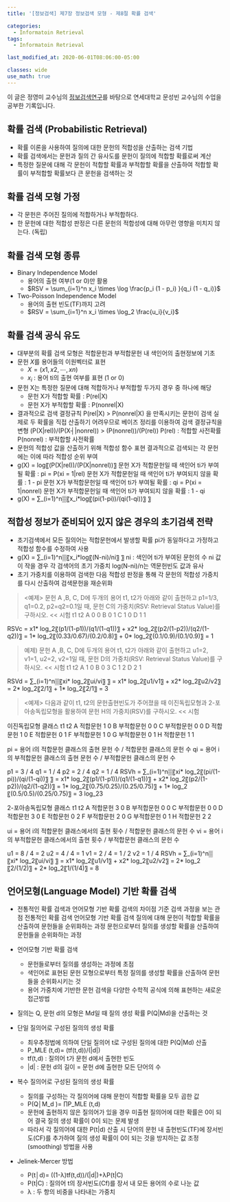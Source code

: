 ```yaml
---
title: '[정보검색] 제7장 정보검색 모형 - 제8절 확률 검색'

categories:
  - Informatoin Retrieval
tags:
  - Informatoin Retrieval

last_modified_at: 2020-06-01T08:06:00-05:00

classes: wide
use_math: true
---
```


이 글은 정영미 교수님의 [정보검색연구](https://www.aladin.co.kr/shop/wproduct.aspx?ItemId=17330455)를 바탕으로 연세대학교 문성빈 교수님의 수업을 공부한 기록입니다.

## 확률 검색 (Probabilistic Retrieval)

- 확률 이론을 사용하여 질의에 대한 문헌의 적합성을 산출하는 검색 기법
- 확률 검색에서는 문헌과 질의 간 유사도를 문헌이 질의에 적합할 확률로써 계산
- 특정한 질문에 대해 각 문헌이 적합할 확률과 부적합할 확률을 산출하여 적합할 확률이 부적합할 확률보다 큰 문헌을 검색하는 것

## 확률 검색 모형 가정

- 각 문헌은 주어진 질의에 적합하거나 부적합하다.
- 한 문헌에 대한 적합성 판정은 다른 문헌의 적합성에 대해 아무런 영향을 미치지 않는다. (독립)

## 확률 검색 모형 종류

- Binary Independence Model
	- 용어의 출현 여부(1 or 0)만 활용
	- $RSV = \sum_{i=1}^n x_i \times \log \frac{p_i (1 - p_i) }{q_i (1 - q_i)}$
- Two-Poisson Independence Model
	- 용어의 출현 빈도(TF)까지 고려
	- $RSV = \sum_{i=1}^n x_i \times \log_2 \frac{u_i}{v_i}$

## 확률 검색 공식 유도

- 대부분의 확률 검색 모형은 적합문헌과 부적합문헌 내 색인어의 출현정보에 기초
- 문헌 $X$를 용어들의 이원벡터로 표현
	- $X = (x1, x2, \cdots, xn)$
	- $x_i$ : 용어 ti의 출현 여부를 표현 (1 or 0)
- 문헌 X는 특정한 질문에 대해 적합하거나 부적합할 두가지 경우 중 하나에 해당
	- 문헌 X가 적합할 확률 : P(rel|X)
	- 문헌 X가 부적합할 확률 : P(nonrel|X)
- 결과적으로 검색 결정규칙 P(rel|X) > P(nonrel|X) 을 만족시키는 문헌이 검색
	실제로 두 확률을 직접 산출하기 어려우므로 베이즈 정리를 이용하여 검색 결정규칙을 변형
	(P(X|rel))/(P(X┤|nonrel)) > (P(nonrel))/(P(rel))
	P(rel) : 적합할 사전확률
	P(nonrel) : 부적합할 사전확률
- 문헌의 적합성 값을 산출하기 위해 적합성 함수 표현
	결과적으로 검색되는 각 문헌에는 이에 따라 적합성 순위 부여
- g(X) = log⁡〖(P(X|rel))/(P(X|nonrel))〗
	문헌 X가 적합문헌일 때 색인어 ti가 부여될 확률 : pi = P(xi = 1|rel)
	문헌 X가 적합문헌일 때 색인어 ti가 부여되지 않을 확률 : 1 - pi
	문헌 X가 부적합문헌일 때 색인어 ti가 부여될 확률 : qi = P(xi = 1|nonrel)
	문헌 X가 부적합문헌일 때 색인어 ti가 부여되지 않을 확률 : 1 - qi
- g(X) = ∑_(i=1)^n▒〖x_i*log⁡〖(pi(1-pi))/(qi(1-qi))〗 〗

## 적합성 정보가 준비되어 있지 않은 경우의 초기검색 전략

- 초기검색에서 모든 질의어는 적합문헌에서 발생할 확률 pi가 동일하다고 가정하고 적합성 함수를 수정하여 사용
- g(X) = ∑_(i=1)^n▒〖x_i*log⁡〖(N-ni)/ni〗 〗
	ni : 색인어 ti가 부여된 문헌의 수
	ni 값이 작을 경우 각 검색어의 초기 가중치 log(N-ni)/n는 역문헌빈도 값과 유사
- 초기 가중치를 이용하여 검색한 다음 적합성 판정을 통해 각 문헌의 적합성 가중치를 다시 산출하여 검색문헌을 재순위화


> <예제> 문헌 A ,B, C, D에 두개의 용어 t1, t2가 아래와 같이 출현하고 p1=1/3, q1=0.2, p2=q2=0.1일 때, 문헌 C의 가중치(RSV: Retrieval Status Value)를 구하시오. << 시험
	t1	t2
A	0	0
B	0	1
C	1	0
D	1	1

RSVc = x1*  log_2⁡〖(p1/(1-p1))/(q1/(1-q1))〗 + x2*  log_2⁡〖(p2/(1-p2))/(q2/(1-q2))〗 = 1*  log_2⁡〖(0.33/0.67)/(0.2/0.8)〗 + 0*  log_2⁡〖(0.1/0.9)/(0.1/0.9)〗 = 1

> 예제) 문헌 A ,B, C, D에 두개의 용어 t1, t2가 아래와 같이 출현하고 u1=2, v1=1, u2=2, v2=1일 때, 문헌 D의 가중치(RSV: Retrieval Status Value)를 구하시오. << 시험
	t1	t2
A	1	0
B	0	3
C	1	2
D	2	1

RSVd = ∑_(i=1)^n▒〖xi* log_2⁡〖ui/vi〗 〗 = x1*  log_2⁡〖u1/v1〗 + x2*  log_2⁡〖u2/v2〗 = 2*  log_2⁡〖2/1〗 + 1*  log_2⁡〖2/1〗 = 3

> <예제> 다음과 같이 t1, t2의 문헌출현빈도가 주어졌을 때 이진독립모형과 2-포아송독립모형을 활용하여 문헌 H의 가중치(RSV)를 구하시오. << 시험

이진독립모형
	클래스	t1	t2
A	적합문헌	1	0
B	부적합문헌	0	0
C	부적합문헌	0	0
D	적합문헌	1	0
E	적합문헌	0	1
F	부적합문헌	1	0
G	부적합문헌	0	1
H	적합문헌	1	1

pi = 용어 i의 적합문헌 클래스의 출현 문헌 수 / 적합문헌 클래스의 문헌 수
qi = 용어 i의 부적합문헌 클래스의 출현 문헌 수 / 부적합문헌 클래스의 문헌 수

p1 = 3 / 4
q1 = 1 / 4
p2 = 2 / 4
q2 = 1 / 4
RSVh = ∑_(i=1)^n▒〖xi* log_2⁡〖(pi/(1-pi))/(qi/(1-qi))〗 〗 = x1*  log_2⁡〖(p1/(1-p1))/(q1/(1-q1))〗 + x2*  log_2⁡〖(p2/(1-p2))/(q2/(1-q2))〗 
= 1*  log_2⁡〖(0.75/0.25)/(0.25/0.75)〗 + 1*  log_2⁡〖(0.5/0.5)/(0.25/0.75)〗 = 3 log_2⁡3

2-포아송독립모형
	클래스	t1	t2
A	적합문헌	3	0
B	부적합문헌	0	0
C	부적합문헌	0	0
D	적합문헌	3	0
E	적합문헌	0	2
F	부적합문헌	2	0
G	부적합문헌	0	1
H	적합문헌	2	2

ui = 용어 i의 적합문헌 클래스에서의 출현 횟수 / 적합문헌 클래스의 문헌 수
vi = 용어 i의 부적합문헌 클래스에서의 출현 횟수 / 부적합문헌 클래스의 문헌 수

u1 = 8 / 4 = 2
u2 = 4 / 4 = 1
v1 = 2 / 4 = 1 / 2
v2 = 1 / 4
RSVh = ∑_(i=1)^n▒〖xi* log_2⁡〖ui/vi〗 〗 = x1*  log_2⁡〖u1/v1〗 + x2*  log_2⁡〖u2/v2〗 = 2*  log_2⁡〖2/(1/2)〗 + 2*  log_2⁡〖1/(1/4)〗 = 8 

## 언어모형(Language Model) 기반 확률 검색
- 전통적인 확률 검색과 언어모형 기반 확률 검색의 차이점
기준
검색 과정을 보는 관점
전통적인 확률 검색	언어모형 기반 확률 검색
질의에 대해 문헌이 적합할 확률을
산출하여 문헌들을 순위화하는 과정	문헌으로부터 질의를 생성할 확률을
산출하여 문헌들을 순위화하는 과정

- 언어모형 기반 확률 검색
	- 문헌들로부터 질의를 생성하는 과정에 초점
	- 색인어로 표현된 문헌 모형으로부터 특정 질의를 생성할 확률을 산출하여 문헌들을 순위화시키는 것
	- 용어 가중치에 기반한 문헌 검색을 다양한 수학적 공식에 의해 표현하는 새로운 접근방법
- 질의는 Q, 문헌 d의 모형은 Md일 때 질의 생성 확률 P(Q|Md)을 산출하는 것
- 단일 질의어로 구성된 질의의 생성 확률
	- 최우추정법에 의하여 단일 질의어 t로 구성된 질의에 대한 P(Q|Md) 산출
	- P_MLE (t,d)=  (tf(t,d))/(|d|) 
	- tf(t,d) : 질의어 t가 문헌 d에서 출현한 빈도
	- |d| : 문헌 d의 길이 = 문헌 d에 출현한 모든 단어의 수
- 복수 질의어로 구성된 질의의 생성 확률
	- 질의를 구성하는 각 질의어에 대해 문헌이 적합할 확률을 모두 곱한 값
	- P(Q│M_d )= ∏P_MLE (t,d)
	- 문헌에 출현하지 않은 질의어가 있을 경우 미출현 질의어에 대한 확률은 0이 되어 결국 질의 생성 확률이 0이 되는 문제 발생
	- 따라서 각 질의어에 대한 P(t|d) 산출 시 단어의 문헌 내 출현빈도(TF)에 장서빈도(CF)를 추가하여 질의 생성 확률이 0이 되는 것을 방지하는 값 조정(smoothing) 방법을 사용
- Jelinek-Mercer 방법
	- P(t│d)=  ((1-λ)tf(t,d))/(|d|)+λP(t|C)
	- P(t|C) : 질의어 t의 장서빈도(Cf)를 장서 내 모든 용어의 수로 나눈 값
	- λ : 두 항의 비중을 나타내는 가중치

 
